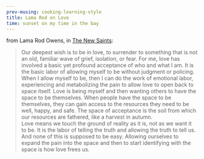 ```yaml
---
prev-musing: cooking-learning-style
title: Lama Rod on Love
time: sunset on my time in the bay
---
```

from Lama Rod Owens, in <u>The New Saints</u>:
> Our deepest wish is to be in love, to surrender to something that is not an old, familiar wave of grief, isolation, or fear. For me, love has involved a basic yet profound acceptance of who and what I am. It is the basic labor of allowing myself to be without judgment or policing. When I allow myself to be, then I can do the work of emotional labor, experiencing and metabolizing the pain to allow love to open back to space itself. Love is being myself and then wanting others to have the space to be themselves. When people have the space to be themselves, they can gain access to the resources they need to be well, happy, and safe. The space of acceptance is the soil from which our resources are fathered, like a harvest in autumn.\
> Love means we touch the ground of reality as it is, not as we want it to be. It is the labor of telling the truth and allowing the truth to tell us. And none of this is supposed to be easy. Allowing ourselves to expand the pain into the space and then to start identifying with the space is how love frees us.
